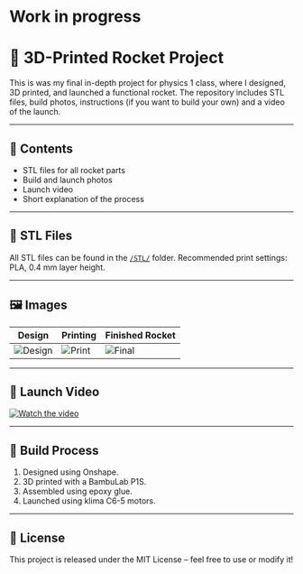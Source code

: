 # Work in progress

# 🚀 3D-Printed Rocket Project

This is was my final in-depth project for physics 1 class, where I designed, 3D printed, and launched a functional rocket. The repository includes STL files, build photos, instructions (if you want to build your own) and a video of the launch.

---

## 📂 Contents

- STL files for all rocket parts
- Build and launch photos
- Launch video
- Short explanation of the process

---

## 🧩 STL Files

All STL files can be found in the [`/STL/`](./STL) folder. Recommended print settings: PLA, 0.4 mm layer height.

---

## 🖼️ Images

| Design | Printing | Finished Rocket |
|--------|----------|-----------------|
| ![Design](images/design.png) | ![Print](images/print.jpg) | ![Final](images/rocket.jpg) |

---

## 🎥 Launch Video

[![Watch the video](images/video-thumbnail.jpg)](https://www.youtube.com/watch?v=YOUR-LINK-HERE)

---

## 🔧 Build Process

1. Designed using Onshape.
2. 3D printed with a BambuLab P1S.
3. Assembled using epoxy glue.
4. Launched using klima C6-5 motors.

---

## 📄 License

This project is released under the MIT License – feel free to use or modify it!
